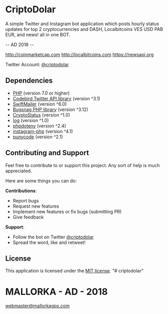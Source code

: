 # CriptoDolar
A simple Twitter and Instagram bot application which posts hourly status updates for top 2 cryptocurrencies and DASH,
Localbitcoins VES USD PAB EUR, and news! all in one BOT. 

-- AD 2018 -- 

http://coinmarketcap.com
http://localbitcoins.com 
https://newsapi.org

Twitter Account: [@criptodolar](https://twitter.com/criptodolar)

## Dependencies

- [PHP](http://php.net/) (version 7.0 or higher)
- [Codebird Twitter API library](https://github.com/jublonet/codebird-php) (version ^3.1)
- [SwiftMailer](https://github.com/swiftmailer/swiftmailer) (version ^6.0)
- [Bugsnag PHP library](https://github.com/bugsnag/bugsnag-php) (version ^3.12)
- [CryptoStatus](https://github.com/jr-cologne/CryptoStatus) (version ^1.0)
- [log](https://github.com/psr/log) (version ^1.0)
- [phpdotenv](https://github.com/vlucas/phpdotenv) (version ^2.4)
- [instagram-php](https://github.com/mgp25/instagram-php) (version ^4.1)
- [punycode](https://github.com/true/punycode) (version ^2.1)

## Contributing and Support
Feel free to contribute to or support this project. Any sort of help is much appreciated.

Here are some things you can do:

**Contributions**:
- Report bugs
- Request new features
- Implement new features or fix bugs (submitting PR)
- Give feedback

**Support**:
- Follow the bot on Twitter [@criptodolar](https://twitter.com/criptodolar)
- Spread the word, like and retweet!

## License
This application is licensed under the [MIT license](https://github.com/mallorka/criptodolar/blob/master/LICENSE).
"# criptodolar" 

# MALLORKA - AD - 2018
webmaster@mallorkagps.com
